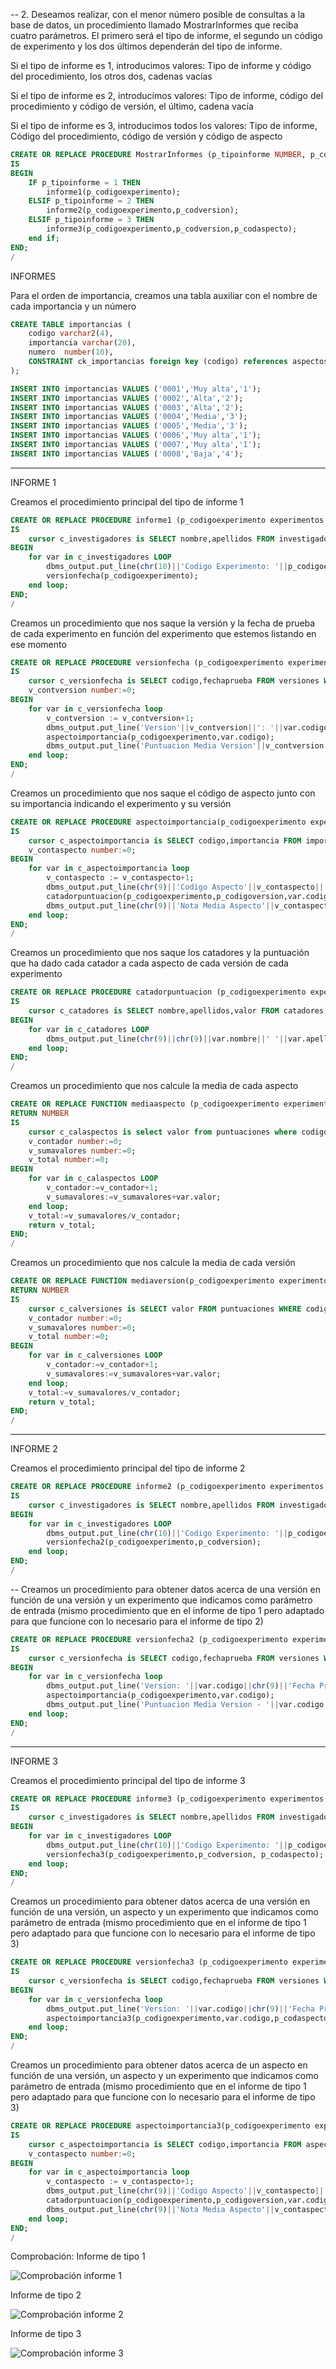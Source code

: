 -- 2. Deseamos realizar, con el menor número posible de consultas a la base de datos, un procedimiento llamado MostrarInformes que reciba cuatro parámetros. El primero será el tipo de informe, el segundo un código de experimento y los dos últimos dependerán del tipo de informe.

Si el tipo de informe es 1, introducimos valores: Tipo de informe y código del procedimiento, los otros dos, cadenas vacías

Si el tipo de informe es 2, introducimos valores: Tipo de informe, código del procedimiento y código de versión, el último, cadena vacía

Si el tipo de informe es 3, introducimos todos los valores: Tipo de informe, Código del procedimiento, código de versión y código de aspecto

```sql
CREATE OR REPLACE PROCEDURE MostrarInformes (p_tipoinforme NUMBER, p_codigoexperimento experimentos.codigo%TYPE, p_codversion versiones.codigo%TYPE, p_codaspecto aspectos.codigo%TYPE)
IS
BEGIN
    IF p_tipoinforme = 1 THEN
        informe1(p_codigoexperimento);
    ELSIF p_tipoinforme = 2 THEN
        informe2(p_codigoexperimento,p_codversion);
    ELSIF p_tipoinforme = 3 THEN
        informe3(p_codigoexperimento,p_codversion,p_codaspecto);
    end if;
END;
/
```

INFORMES

Para el orden de importancia, creamos una tabla auxiliar con el nombre de cada importancia y un número 
```sql
CREATE TABLE importancias (
    codigo varchar2(4),
    importancia varchar(20),
    numero  number(10),
    CONSTRAINT ck_importancias foreign key (codigo) references aspectos (codigo)
);

INSERT INTO importancias VALUES ('0001','Muy alta','1');
INSERT INTO importancias VALUES ('0002','Alta','2');
INSERT INTO importancias VALUES ('0003','Alta','2');
INSERT INTO importancias VALUES ('0004','Media','3');
INSERT INTO importancias VALUES ('0005','Media','3');
INSERT INTO importancias VALUES ('0006','Muy alta','1');
INSERT INTO importancias VALUES ('0007','Muy alta','1');
INSERT INTO importancias VALUES ('0008','Baja','4');
```

------------------------------------------------------

INFORME 1

Creamos el procedimiento principal del tipo de informe 1
```sql
CREATE OR REPLACE PROCEDURE informe1 (p_codigoexperimento experimentos.codigo%TYPE)
IS
    cursor c_investigadores is SELECT nombre,apellidos FROM investigadores WHERE nif IN (SELECT nifinvestigador FROM experimentos WHERE codigo = p_codigoexperimento);
BEGIN
    for var in c_investigadores LOOP
        dbms_output.put_line(chr(10)||'Codigo Experimento: '||p_codigoexperimento||chr(9)||'Investigador Responsable: '||var.nombre||' '||var.apellidos);
        versionfecha(p_codigoexperimento);
    end loop;
END;
/
```

Creamos un procedimiento que nos saque la versión y la fecha de prueba de cada experimento en función del experimento que estemos listando en ese momento
```sql
CREATE OR REPLACE PROCEDURE versionfecha (p_codigoexperimento experimentos.codigo%TYPE)
IS
    cursor c_versionfecha is SELECT codigo,fechaprueba FROM versiones WHERE codigoexperimento = p_codigoexperimento ORDER BY fechaprueba;
    v_contversion number:=0;
BEGIN
    for var in c_versionfecha loop
        v_contversion := v_contversion+1;
        dbms_output.put_line('Version'||v_contversion||': '||var.codigo||chr(9)||'Fecha Prueba: '||var.fechaprueba);
        aspectoimportancia(p_codigoexperimento,var.codigo);
        dbms_output.put_line('Puntuacion Media Version'||v_contversion||' - '||var.codigo||': '||mediaversion(p_codigoexperimento,var.codigo)||chr(10)||chr(10));
    end loop;
END;
/
```

Creamos un procedimiento que nos saque el código de aspecto junto con su importancia indicando el experimento y su versión
```sql
CREATE OR REPLACE PROCEDURE aspectoimportancia(p_codigoexperimento experimentos.codigo%TYPE,p_codigoversion versiones.codigo%TYPE)
IS
    cursor c_aspectoimportancia is SELECT codigo,importancia FROM importancias WHERE codigo IN (SELECT codigoaspecto FROM puntuaciones WHERE codigoexperimento=p_codigoexperimento AND codigoversion = p_codigoversion) ORDER BY numero asc;
    v_contaspecto number:=0;
BEGIN
    for var in c_aspectoimportancia loop
        v_contaspecto := v_contaspecto+1;
        dbms_output.put_line(chr(9)||'Codigo Aspecto'||v_contaspecto||': '||var.codigo||chr(9)||'Importancia: '||var.importancia);
        catadorpuntuacion(p_codigoexperimento,p_codigoversion,var.codigo);
        dbms_output.put_line(chr(9)||'Nota Media Aspecto'||v_contaspecto||': '||var.codigo||' - '||v_contaspecto||': '||mediaaspecto(p_codigoexperimento,var.codigo,p_codigoversion)||chr(10));
    end loop;
END;
/
```

Creamos un procedimiento que nos saque los catadores y la puntuación que ha dado cada catador a cada aspecto de cada versión de cada experimento
```sql
CREATE OR REPLACE PROCEDURE catadorpuntuacion (p_codigoexperimento experimentos.codigo%TYPE,p_codigoversion versiones.codigo%TYPE,p_codigoaspecto aspectos.codigo%TYPE)
IS
    cursor c_catadores is SELECT nombre,apellidos,valor FROM catadores,puntuaciones WHERE catadores.nif = puntuaciones.nifcatador AND puntuaciones.codigoexperimento = p_codigoexperimento AND puntuaciones.codigoaspecto = p_codigoaspecto AND puntuaciones.codigoversion = p_codigoversion ORDER BY valor desc;
BEGIN
    for var in c_catadores LOOP
        dbms_output.put_line(chr(9)||chr(9)||var.nombre||' '||var.apellidos||chr(9)||var.valor);
    end loop;
END;
/
```

Creamos un procedimiento que nos calcule la media de cada aspecto
```sql
CREATE OR REPLACE FUNCTION mediaaspecto (p_codigoexperimento experimentos.codigo%TYPE,p_codigoaspecto aspectos.codigo%TYPE,p_codigoversion versiones.codigo%TYPE)
RETURN NUMBER
IS
    cursor c_calaspectos is select valor from puntuaciones where codigoexperimento = p_codigoexperimento AND codigoaspecto = p_codigoaspecto AND codigoversion = p_codigoversion;
    v_contador number:=0;
    v_sumavalores number:=0;
    v_total number:=0;
BEGIN
    for var in c_calaspectos LOOP
        v_contador:=v_contador+1;
        v_sumavalores:=v_sumavalores+var.valor;
    end loop;
    v_total:=v_sumavalores/v_contador;
    return v_total;
END;
/
```

Creamos un procedimiento que nos calcule la media de cada versión
```sql
CREATE OR REPLACE FUNCTION mediaversion(p_codigoexperimento experimentos.codigo%TYPE,p_codigoversion versiones.codigo%TYPE)
RETURN NUMBER
IS
    cursor c_calversiones is SELECT valor FROM puntuaciones WHERE codigoexperimento = p_codigoexperimento AND codigoversion = p_codigoversion;
    v_contador number:=0;
    v_sumavalores number:=0;
    v_total number:=0;
BEGIN
    for var in c_calversiones LOOP
        v_contador:=v_contador+1;
        v_sumavalores:=v_sumavalores+var.valor;
    end loop;
    v_total:=v_sumavalores/v_contador;
    return v_total;
END;
/
```

------------------------------------------------------

INFORME 2

Creamos el procedimiento principal del tipo de informe 2
```sql
CREATE OR REPLACE PROCEDURE informe2 (p_codigoexperimento experimentos.codigo%TYPE, p_codversion versiones.codigo%TYPE)
IS
    cursor c_investigadores is SELECT nombre,apellidos FROM investigadores WHERE nif IN (SELECT nifinvestigador FROM experimentos WHERE codigo = p_codigoexperimento);
BEGIN
    for var in c_investigadores LOOP
        dbms_output.put_line(chr(10)||'Codigo Experimento: '||p_codigoexperimento||chr(9)||'Investigador Responsable: '||var.nombre||' '||var.apellidos);
        versionfecha2(p_codigoexperimento,p_codversion);
    end loop;
END;
/
```

-- Creamos un procedimiento para obtener datos acerca de una versión en función de una versión y un experimento que indicamos como parámetro de entrada (mismo procedimiento que en el informe de tipo 1 pero adaptado para que funcione con lo necesario para el informe de tipo 2)
```sql
CREATE OR REPLACE PROCEDURE versionfecha2 (p_codigoexperimento experimentos.codigo%TYPE, p_codversion versiones.codigo%TYPE)
IS
    cursor c_versionfecha is SELECT codigo,fechaprueba FROM versiones WHERE codigoexperimento = p_codigoexperimento AND codigo = p_codversion ORDER BY fechaprueba;
BEGIN
    for var in c_versionfecha loop
        dbms_output.put_line('Version: '||var.codigo||chr(9)||'Fecha Prueba: '||var.fechaprueba);
        aspectoimportancia(p_codigoexperimento,var.codigo);
        dbms_output.put_line('Puntuacion Media Version - '||var.codigo||': '||mediaversion(p_codigoexperimento,var.codigo)||chr(10)||chr(10));
    end loop;
END;
/
```

------------------------------------------------------

INFORME 3

Creamos el procedimiento principal del tipo de informe 3
```sql
CREATE OR REPLACE PROCEDURE informe3 (p_codigoexperimento experimentos.codigo%TYPE, p_codversion versiones.codigo%TYPE, p_codaspecto aspectos.codigo%TYPE)
IS
    cursor c_investigadores is SELECT nombre,apellidos FROM investigadores WHERE nif IN (SELECT nifinvestigador FROM experimentos WHERE codigo = p_codigoexperimento);
BEGIN
    for var in c_investigadores LOOP
        dbms_output.put_line(chr(10)||'Codigo Experimento: '||p_codigoexperimento||chr(9)||'Investigador Responsable: '||var.nombre||' '||var.apellidos);
        versionfecha3(p_codigoexperimento,p_codversion, p_codaspecto);
    end loop;
END;
/
```

Creamos un procedimiento para obtener datos acerca de una versión en función de una versión, un aspecto y un experimento que indicamos como parámetro de entrada (mismo procedimiento que en el informe de tipo 1 pero adaptado para que funcione con lo necesario para el informe de tipo 3)
```sql
CREATE OR REPLACE PROCEDURE versionfecha3 (p_codigoexperimento experimentos.codigo%TYPE, p_codversion versiones.codigo%TYPE, p_codaspecto aspectos.codigo%TYPE)
IS
    cursor c_versionfecha is SELECT codigo,fechaprueba FROM versiones WHERE codigoexperimento = p_codigoexperimento AND codigo = p_codversion ORDER BY fechaprueba;
BEGIN
    for var in c_versionfecha loop
        dbms_output.put_line('Version: '||var.codigo||chr(9)||'Fecha Prueba: '||var.fechaprueba);
        aspectoimportancia3(p_codigoexperimento,var.codigo,p_codaspecto);
    end loop;
END;
/
```

Creamos un procedimiento para obtener datos acerca de un aspecto en función de una versión, un aspecto y un experimento que indicamos como parámetro de entrada (mismo procedimiento que en el informe de tipo 1 pero adaptado para que funcione con lo necesario para el informe de tipo 3)
```sql
CREATE OR REPLACE PROCEDURE aspectoimportancia3(p_codigoexperimento experimentos.codigo%TYPE, p_codigoversion versiones.codigo%TYPE, p_codaspecto aspectos.codigo%TYPE)
IS
    cursor c_aspectoimportancia is SELECT codigo,importancia FROM aspectos WHERE codigo IN (SELECT codigoaspecto FROM puntuaciones WHERE codigoexperimento=p_codigoexperimento AND codigoversion = p_codigoversion AND codigoaspecto = p_codaspecto);
    v_contaspecto number:=0;
BEGIN
    for var in c_aspectoimportancia loop
        v_contaspecto := v_contaspecto+1;
        dbms_output.put_line(chr(9)||'Codigo Aspecto'||v_contaspecto||': '||var.codigo||chr(9)||'Importancia: '||var.importancia);
        catadorpuntuacion(p_codigoexperimento,p_codigoversion,var.codigo);
        dbms_output.put_line(chr(9)||'Nota Media Aspecto'||v_contaspecto||': '||var.codigo||' - '||v_contaspecto||': '||mediaaspecto(p_codigoexperimento,var.codigo,p_codigoversion)||chr(10));
    end loop;
END;
/
```
Comprobación:
Informe de tipo 1

![Comprobación informe 1 ](img/ejercicio2/informe1.png)

Informe de tipo 2

![Comprobación informe 2 ](img/ejercicio2/informe2.png)

Informe de tipo 3

![Comprobación informe 3 ](img/ejercicio2/informe3.png)
